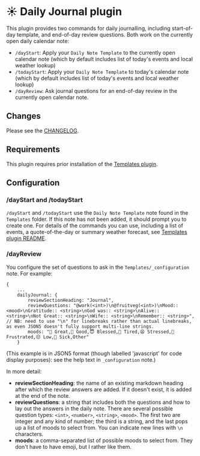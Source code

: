 # ☀️ Daily Journal plugin
This plugin provides two commands for daily journalling, including start-of-day template, and end-of-day review questions. Both work on the currently open daily calendar note:

- `/dayStart`: Apply your `Daily Note Template` to the currently open calendar note (which by default includes list of today's events and local weather lookup)
- `/todayStart`: Apply your `Daily Note Template` to today's calendar note (which by default includes list of today's events and local weather lookup)
- `/dayReview`: Ask journal questions for an end-of-day review in the currently open calendar note.

## Changes
Please see the [CHANGELOG](CHANGELOG.md).

## Requirements
This plugin requires prior installation of the [Templates plugin](https://github.com/NotePlan/plugins/tree/main/nmn.Templates/).

## Configuration
### /dayStart and /todayStart
`/dayStart` and `/todayStart` use the `Daily Note Template` note found in the `Templates` folder. If this note has not been added, it should prompt you to create one.
For details of the commands you can use, including a list of events, a quote-of-the-day or summary weather forecast, see [Templates plugin README](https://github.com/NotePlan/plugins/tree/main/nmn.Templates/).

### /dayReview
You configure the set of questions to ask in the `Templates/_configuration` note. For example:

```jsonc
{
	...
	dailyJournal: {
		reviewSectionHeading: "Journal",
		reviewQuestions: "@work(<int>)\n@fruitveg(<int>)\nMood:: <mood>\nGratitude:: <string>\nGod was:: <string>\nAlive:: <string>\nNot Great:: <string>\nWife:: <string>\nRemember:: <string>", // NB: need to use "\n" for linebreaks rather than actual linebreaks, as even JSON5 doesn't fully support multi-line strings.
		moods: "🤩 Great,🙂 Good,😇 Blessed,🥱 Tired,😫 Stressed,😤 Frustrated,😔 Low,🥵 Sick,Other"
	}
```
(This example is in JSON5 format (though labelled 'javascript' for code display purposes): see the help text in `_configuration` note.)

In more detail:
- **reviewSectionHeading**: the name of an existing markdown heading after which the review answers are added. If it doesn't exist, it is added at the end of the note.
- **reviewQuestions**: a string that includes both the questions and how to lay out the answers in the daily note. There are several possible question types: `<int>`, `<number>`, `<string>`, `<mood>`. The first two are integer and any kind of number; the third is a string, and the last pops up a list of moods to select from.  You can indicate new lines with `\n` characters.
- **moods**: a comma-separated list of possible moods to select from.  They don't have to have emoji, but I rather like them.

